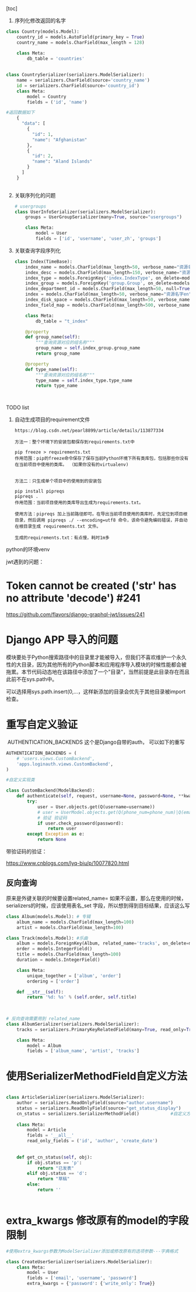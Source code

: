 [toc]





1. 序列化修改返回的名字

```python
class Country(models.Model):
    country_id = models.AutoField(primary_key = True)
    country_name = models.CharField(max_length = 128)

    class Meta:
        db_table = 'countries'
        
        
class CountrySerializer(serializers.ModelSerializer):
    name = serializers.CharField(source='country_name')
    id = serializers.CharField(source='country_id')
    class Meta:
        model = Country
        fields = ('id', 'name')

#返回数据如下
 	{
      "data": [
        {
          "id": 1,
          "name": "Afghanistan"
        },
        {
          "id": 2,
          "name": "Aland Islands"
        }
      ]
    }
    
```





2. 关联序列化的问题

   ```python
   # usergroups
   class UserInfoSerializer(serializers.ModelSerializer):
       groups = UserGroupSerializer(many=True, source="usergroups")
   
       class Meta:
           model = User
           fields = ['id', 'username', 'user_zh', 'groups']
   ```

   

3. 关联查询字段序列化

   ```python
   class Index(TimeBase):
       index_name = models.CharField(max_length=50, verbose_name="资源名称", unique=True)
       index_desc = models.CharField(max_length=150, verbose_name="资源描述", null=True)
       index_type = models.ForeignKey('index.IndexType', on_delete=models.CASCADE, verbose_name="资源所属类型")
       index_group = models.ForeignKey('group.Group', on_delete=models.CASCADE, verbose_name="资源所属组")
       index_department_id = models.CharField(max_length=50, null=True, verbose_name="所属部门id")
       index = models.CharField(max_length=50, verbose_name="资源名字en")
       index_disk_space = models.CharField(max_length=50, verbose_name="资源占用的磁盘空间", default=0)
       index_field_map = models.CharField(max_length=500, verbose_name="资源的字段map", null=True)
   
       class Meta:
           db_table = "t_index"
   
       @property
       def group_name(self):
           """查询资源对应的组名称"""
           group_name = self.index_group.group_name
           return group_name
   
       @property
       def type_name(self):
           """查询资源对应的组名称"""
           type_name = self.index_type.type_name
           return type_name
   
       
   ```







TODO list



1. 自动生成项目的requirement文件

   ```shell
   https://blog.csdn.net/pearl8899/article/details/113877334
   
   方法一：整个环境下的安装包都保存到requirements.txt中
   
   pip freeze > requirements.txt
   作用范围：pip的freeze命令保存了保存当前Python环境下所有类库包，包括那些你没有在当前项目中使用的类库。 （如果你没有的virtualenv)
   
   
   方法二：只生成单个项目中的使用到的安装包
   
   pip install pipreqs
   pipreqs .
   作用范围：当前项目使用的类库导出生成为requirements.txt。
   
   使用方法：pipreqs 加上当前路径即可。在导出当前项目使用的类库时，先定位到项目根目录，然后调用 pipreqs ./ --encoding=utf8 命令，该命令避免编码错误，并自动在根目录生成 requirements.txt 文件。
   
   生成的requirements.txt：有点慢，耗时1m多
   ```

   



python的环境venv





jwt遇到的问题：

# Token cannot be created ('str' has no attribute 'decode') #241



https://github.com/flavors/django-graphql-jwt/issues/241





# Django APP 导入的问题

模块要处于Python搜索路径中的目录里才能被导入，但我们不喜欢维护一个永久性的大目录，因为其他所有的Python脚本和应用程序导入模块的时候性能都会被拖累。本节代码动态地在该路径中添加了一个"目录"，当然前提是此目录存在而且此前不在sys.path中。

可以选择用sys.path.insert(0,…，这样新添加的目录会优先于其他目录被import检查。



# 重写自定义验证



​                AUTHENTICATION_BACKENDS               这个是Django自带的auth， 可以如下的重写

```python
AUTHENTICATION_BACKENDS = (
    # 'users.views.CustomBackend',
    'apps.loginauth.views.CustomBackend',
)

#自定义实现类

class CustomBackend(ModelBackend):
    def authenticate(self, request, username=None, password=None, **kwargs):
        try:
            user = User.objects.get(Q(username=username))
            # user = UserModel.objects.get(Q(phone_num=phone_num)|Q(email=phone_num))
            # 验证 验证码
            if user.check_password(password):
                return user
        except Exception as e:
            return None

```

带验证码的验证：

https://www.cnblogs.com/lyq-biu/p/10077820.html





## 反向查询

原来是外键关联的时候要设置related_name=  如果不设置，那么在使用的时候，serializers的时候，应该使用表名_set  字段，所以想到得到目标结果，应该这么写

```python
class Album(models.Model): # 专辑
    album_name = models.CharField(max_length=100)
    artist = models.CharField(max_length=100)

class Track(models.Model): #乐曲
    album = models.ForeignKey(Album, related_name='tracks', on_delete=models.CASCADE)
    order = models.IntegerField()
    title = models.CharField(max_length=100)
    duration = models.IntegerField()

    class Meta:
        unique_together = ['album', 'order']
        ordering = ['order']

    def __str__(self):
        return '%d: %s' % (self.order, self.title)
    
  

# 反向查询需要用到 related_name
class AlbumSerializer(serializers.ModelSerializer):
    tracks = serializers.PrimaryKeyRelatedField(many=True, read_only=True) #其实可以试着换成对应的Track类

    class Meta:
        model = Album
        fields = ['album_name', 'artist', 'tracks']
```





# 使用SerializerMethodField自定义方法

```python

class ArticleSerializer(serializers.ModelSerializer):
    author = serializers.ReadOnlyField(source="author.username")
    status = serializers.ReadOnlyField(source="get_status_display")
    cn_status = serializers.SerializerMethodField()            #自定义方法
 
    class Meta:
        model = Article
        fields = '__all__'
        read_only_fields = ('id', 'author', 'create_date')
 
 
    def get_cn_status(self, obj):
        if obj.status == 'p':
            return "已发表"
        elif obj.status == 'd':
            return "草稿"
        else:
            return ''
        
```



# extra_kwargs 修改原有的model的字段限制

```python
#使用extra_kwargs参数为ModelSerializer添加或修改原有的选项参数---字典格式

class CreateUserSerializer(serializers.ModelSerializer):
    class Meta:
        model = User
        fields = ['email', 'username', 'password']
        extra_kwargs = {'password': {'write_only': True}}

```








